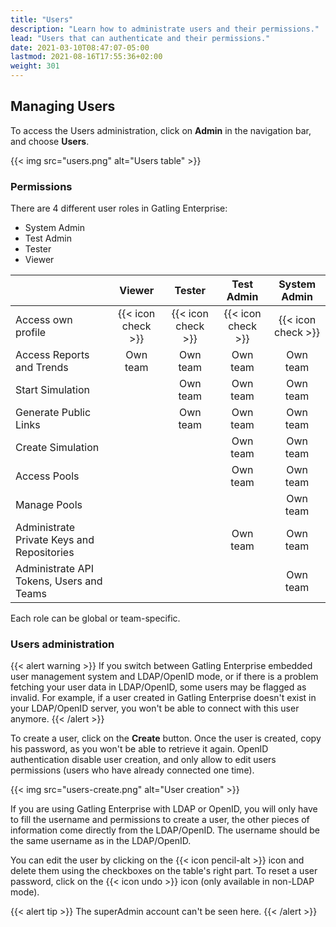 ```yaml
---
title: "Users"
description: "Learn how to administrate users and their permissions."
lead: "Users that can authenticate and their permissions."
date: 2021-03-10T08:47:07-05:00
lastmod: 2021-08-16T17:55:36+02:00
weight: 301
---
```


## Managing Users

To access the Users administration, click on **Admin** in the navigation bar, and choose **Users**.

{{< img src="users.png" alt="Users table" >}}

### Permissions

There are 4 different user roles in Gatling Enterprise:

- System Admin
- Test Admin
- Tester
- Viewer

|                                            | Viewer             | Tester             | Test Admin         | System Admin       |
|--------------------------------------------|:------------------:|:------------------:|:------------------:|:------------------:|
| Access own profile                         | {{< icon check >}} | {{< icon check >}} | {{< icon check >}} | {{< icon check >}} |
| Access Reports and Trends                  | Own team           | Own team           | Own team           | Own team           |
| Start Simulation                           |                    | Own team           | Own team           | Own team           |
| Generate Public Links                      |                    | Own team           | Own team           | Own team           |
| Create Simulation                          |                    |                    | Own team           | Own team           |
| Access Pools                               |                    |                    | Own team           | Own team           |
| Manage Pools                               |                    |                    |                    | Own team           |
| Administrate Private Keys and Repositories |                    |                    | Own team           | Own team           |
| Administrate API Tokens, Users and Teams   |                    |                    |                    | Own team           |

Each role can be global or team-specific.

### Users administration

{{< alert warning >}}
If you switch between Gatling Enterprise embedded user management system and LDAP/OpenID mode, or if there is a problem fetching your user data in LDAP/OpenID, some users may be flagged as invalid. For example, if a user created in Gatling Enterprise doesn't exist in your LDAP/OpenID server, you won't be able to connect with this user anymore.
{{< /alert >}}

To create a user, click on the **Create** button. Once the user is created, copy his password, as you won't be able to retrieve it again. OpenID authentication disable user creation, and only allow to edit users permissions (users who have already connected one time).

{{< img src="users-create.png" alt="User creation" >}}

If you are using Gatling Enterprise with LDAP or OpenID, you will only have to fill the username and permissions to create a user, the other pieces of information come directly from the LDAP/OpenID. The username should be the same username as in the LDAP/OpenID.

You can edit the user by clicking on the {{< icon pencil-alt >}} icon and delete them using the checkboxes on the table's right part.
To reset a user password, click on the {{< icon undo >}} icon (only available in non-LDAP mode).

{{< alert tip >}}
The superAdmin account can't be seen here.
{{< /alert >}}
